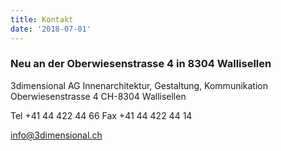 ```yaml
---
title: Kontakt
date: '2018-07-01'
---
```

### Neu an der Oberwiesenstrasse 4 in 8304 Wallisellen

3dimensional AG
Innenarchitektur, Gestaltung, Kommunikation
Oberwiesenstrasse 4
CH-8304 Wallisellen

Tel +41 44 422 44 66
Fax +41 44 422 44 14

<a href="mailto:info@3dimensional.ch">info@3dimensional.ch</a>
